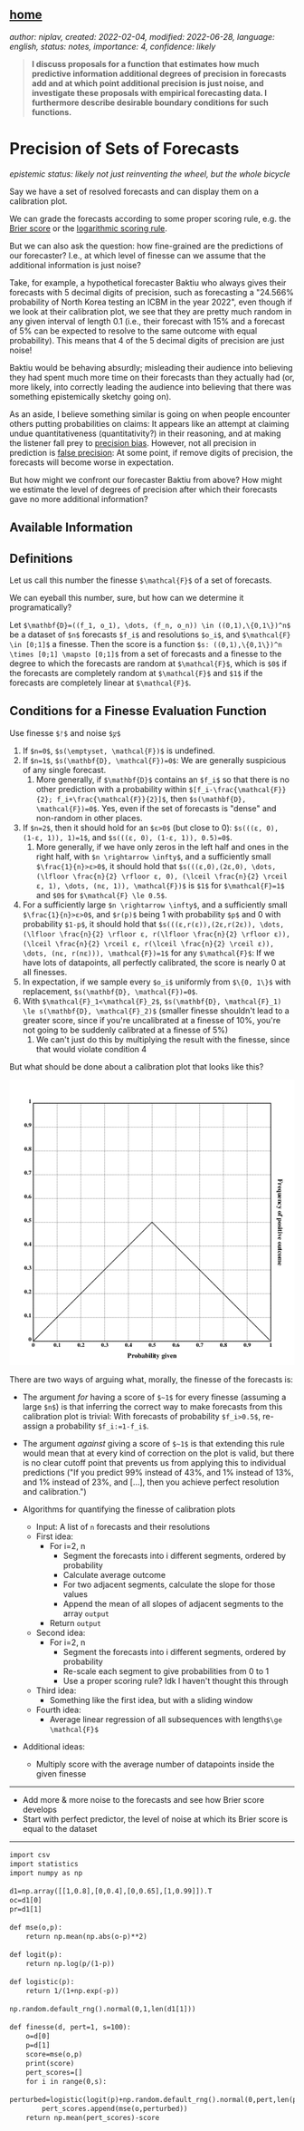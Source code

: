 [home](./index.md)
-------------------

*author: niplav, created: 2022-02-04, modified: 2022-06-28, language: english, status: notes, importance: 4, confidence: likely*

> __I discuss proposals for a function that estimates how much predictive
information additional degrees of precision in forecasts add and at which
point additional precision is just noise, and investigate these proposals
with empirical forecasting data. I furthermore describe desirable boundary
conditions for such functions.__

<!--https://nitter.net/tenthkrige/status/1412457737380839432-->
<!--https://stanford.edu/~knutson/nfc/mellers15.pdf-->
<!--https://dataverse.harvard.edu/dataset.xhtml?persistentId=doi:10.7910/DVN/D9FAZL-->

Precision of Sets of Forecasts
=================================

*epistemic status: likely not just reinventing the wheel, but the whole bicycle*

<!--
TODO: Revamp the naming & notation a bit. Granularity or precision instead?
-->

Say we have a set of resolved forecasts and can display them on a
calibration plot.

We can grade the forecasts according to some proper scoring rule,
e.g. the [Brier score](https://en.wikipedia.org/wiki/Brier_score)
or the [logarithmic scoring
rule](https://en.wikipedia.org/wiki/Scoring_rule#Logarithmic_scoring_rule).

But we can also ask the question: how fine-grained are the predictions of
our forecaster? I.e., at which level of finesse can we assume that
the additional information is just noise?

Take, for example, a hypothetical forecaster Baktiu who always gives
their forecasts with 5 decimal digits of precision, such as forecasting a
"24.566% probability of North Korea testing an ICBM in the year 2022",
even though if we look at their calibration plot, we see that they are
pretty much random in any given interval of length 0.1 (i.e., their
forecast with 15% and a forecast of 5% can be expected to resolve to
the same outcome with equal probability). This means that 4 of the 5
decimal digits of precision are just noise!

Baktiu would be behaving absurdly; misleading their audience into
believing they had spent much more time on their forecasts than they
actually had (or, more likely, into correctly leading the audience into
believing that there was something epistemically sketchy going on).

As an aside, I believe something similar is going on when people
encounter others putting probabilities on claims: It appears like
an attempt at claiming undue quantitativeness (quantitativity?) in
their reasoning, and at making the listener fall prey to [precision
bias](https://en.wikipedia.org/wiki/Precision_bias). However,
not all precision in prediction is [false
precision](https://en.wikipedia.org/wiki/False_precision): At some
point, if remove digits of precision, the forecasts will become worse
in expectation.

But how might we confront our forecaster Baktiu from above? How might we
estimate the level of degrees of precision after which their forecasts
gave no more additional information?

Available Information
----------------------

Definitions
------------

Let us call this number the finesse `$\mathcal{F}$` of a set of forecasts.

We can eyeball this number, sure, but how can we determine it
programatically?

Let `$\mathbf{D}=((f_1, o_1), \dots, (f_n, o_n)) \in ((0,1),\{0,1\})^n$`
be a dataset of `$n$` forecasts `$f_i$` and resolutions `$o_i$`, and
`$\mathcal{F} \in [0;1]$` a finesse. Then the score is a function
`$s: ((0,1),\{0,1\})^n \times [0;1] \mapsto [0;1]$` from a set of
forecasts and a finesse to the degree to which the forecasts are random at
`$\mathcal{F}$`, which is `$0$` if the forecasts are completely random
at `$\mathcal{F}$` and `$1$` if the forecasts are completely linear at
`$\mathcal{F}$`.

Conditions for a Finesse Evaluation Function
---------------------------------------------

Use finesse `$ᚠ$` and noise `$ⴟ$`

1. If `$n=0$`, `$s(\emptyset, \mathcal{F})$` is undefined.
2. If `$n=1$`, `$s(\mathbf{D}, \mathcal{F})=0$`: We are generally suspicious of any single forecast.
	1. More generally, if `$\mathbf{D}$` contains an `$f_i$` so that there is no other prediction with a probability within `$[f_i-\frac{\mathcal{F}}{2}; f_i+\frac{\mathcal{F}}{2}]$`, then `$s(\mathbf{D}, \mathcal{F})=0$`. Yes, even if the set of forecasts is "dense" and non-random in other places.
3. If `$n=2$`, then it should hold for an `$ε>0$` (but close to 0): `$s(((ε, 0), (1-ε, 1)), 1)=1$`, and `$s(((ε, 0), (1-ε, 1)), 0.5)=0$`.
	1. More generally, if we have only zeros in the left half and ones in the right half, with `$n \rightarrow \infty$`, and a sufficiently small `$\frac{1}{n}>ε>0$`, it should hold that `$s(((ε,0),(2ε,0), \dots, (\lfloor \frac{n}{2} \rfloor ε, 0), (\lceil \frac{n}{2} \rceil ε, 1), \dots, (nε, 1)), \mathcal{F})$` is `$1$` for `$\mathcal{F}=1$` and `$0$` for `$\mathcal{F} \le 0.5$`.
4. For a sufficiently large `$n \rightarrow \infty$`, and a sufficiently small `$\frac{1}{n}>ε>0$`, and `$r(p)$` being 1 with probability `$p$` and 0 with probability `$1-p$`, it should hold that `$s(((ε,r(ε)),(2ε,r(2ε)), \dots, (\lfloor \frac{n}{2} \rfloor ε, r(\lfloor \frac{n}{2} \rfloor ε)), (\lceil \frac{n}{2} \rceil ε, r(\lceil \frac{n}{2} \rceil ε)), \dots, (nε, r(nε))), \mathcal{F})=1$` for any `$\mathcal{F}$`: If we have lots of datapoints, all perfectly calibrated, the score is nearly 0 at all finesses.
5. In expectation, if we sample every `$o_i$` uniformly from `$\{0, 1\}$` with replacement, `$s(\mathbf{D}, \mathcal{F})=0$`.
6. With `$\mathcal{F}_1<\mathcal{F}_2$`, `$s(\mathbf{D}, \mathcal{F}_1) \le s(\mathbf{D}, \mathcal{F}_2)$` (smaller finesse shouldn't lead to a greater score, since if you're uncalibrated at a finesse of 10%, you're not going to be suddenly calibrated at a finesse of 5%)
	1. We can't just do this by multiplying the result with the finesse, since that would violate condition 4

But what should be done about a calibration plot that looks like this?

![A lopsided calibration plot: Linear and ascending up to 0.5, and then linearly descending to 0](./img/finesse/cap.png "A lopsided calibration plot: Linear and ascending up to 0.5, and then linearly descending to 0")

There are two ways of arguing what, morally, the finesse of the
forecasts is:

* The argument *for* having a score of `$~1$` for every finesse (assuming a large `$n$`) is that inferring the correct way to make forecasts from this calibration plot is trivial: With forecasts of probability `$f_i>0.5$`, re-assign a probability `$f_i:=1-f_i$`.
* The argument *against* giving a score of `$~1$` is that extending this rule would mean that at every kind of correction on the plot is valid, but there is no clear cutoff point that prevents us from applying this to individual predictions ("If you predict 99% instead of 43%, and 1% instead of 13%, and 1% instead of 23%, and […], then you achieve perfect resolution and calibration.")

* Algorithms for quantifying the finesse of calibration plots
	* Input: A list of `n` forecasts and their resolutions
	* First idea:
		* For i=2, n
			* Segment the forecasts into i different segments, ordered by probability
			* Calculate average outcome
			* For two adjacent segments, calculate the slope for those values
			* Append the mean of all slopes of adjacent segments to the array `output`
		* Return `output`
	* Second idea:
		* For i=2, n
			* Segment the forecasts into i different segments, ordered by probability
			* Re-scale each segment to give probabilities from 0 to 1
			* Use a proper scoring rule? Idk I haven't thought this through
	* Third idea:
		* Something like the first idea, but with a sliding window
	* Fourth idea:
		* Average linear regression of all subsequences with length`$\ge \mathcal{F}$`
* Additional ideas:
	* Multiply score with the average number of datapoints inside the given finesse

----

* Add more & more noise to the forecasts and see how Brier score develops
* Start with perfect predictor, the level of noise at which its Brier score is equal to the dataset

----

	import csv
	import statistics
	import numpy as np

	d1=np.array([[1,0.8],[0,0.4],[0,0.65],[1,0.99]]).T
	oc=d1[0]
	pr=d1[1]

	def mse(o,p):
		return np.mean(np.abs(o-p)**2)

	def logit(p):
		return np.log(p/(1-p))

	def logistic(p):
		return 1/(1+np.exp(-p))

	np.random.default_rng().normal(0,1,len(d1[1]))

	def finesse(d, pert=1, s=100):
		o=d[0]
		p=d[1]
		score=mse(o,p)
		print(score)
		pert_scores=[]
		for i in range(0,s):
			perturbed=logistic(logit(p)+np.random.default_rng().normal(0,pert,len(p)))
			pert_scores.append(mse(o,perturbed))
		return np.mean(pert_scores)-score
